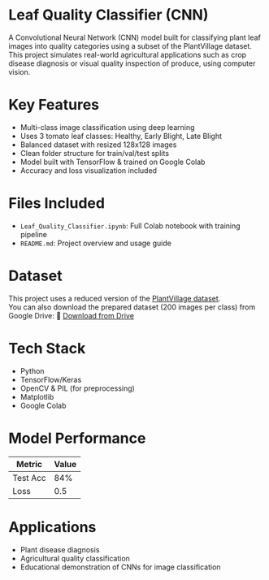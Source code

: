 # Leaf Quality Classifier (CNN)
A Convolutional Neural Network (CNN) model built for classifying plant leaf images into quality categories using a subset of the PlantVillage dataset.
This project simulates real-world agricultural applications such as crop disease diagnosis or visual quality inspection of produce, using computer vision.

# Key Features
- Multi-class image classification using deep learning
- Uses 3 tomato leaf classes: Healthy, Early Blight, Late Blight
- Balanced dataset with resized 128x128 images
- Clean folder structure for train/val/test splits
- Model built with TensorFlow & trained on Google Colab
- Accuracy and loss visualization included

# Files Included
- `Leaf_Quality_Classifier.ipynb`: Full Colab notebook with training pipeline
- `README.md`: Project overview and usage guide
  
#  Dataset
This project uses a reduced version of the [PlantVillage dataset](https://www.kaggle.com/datasets/emmarex/plantdisease).  
You can also download the prepared dataset (200 images per class) from Google Drive:
🔗 [Download from Drive](https://drive.google.com/file/d/1XnIWIqOl5PWNLH0hT7VzfcWmT9CcOPFf/view?usp=drive_link)

# Tech Stack
- Python
- TensorFlow/Keras
- OpenCV & PIL (for preprocessing)
- Matplotlib
- Google Colab

# Model Performance

| Metric        | Value |
|---------------|-------|
| Test  Acc     | 84%   |
| Loss          | 0.5   |



# Applications
- Plant disease diagnosis
- Agricultural quality classification
- Educational demonstration of CNNs for image classification
